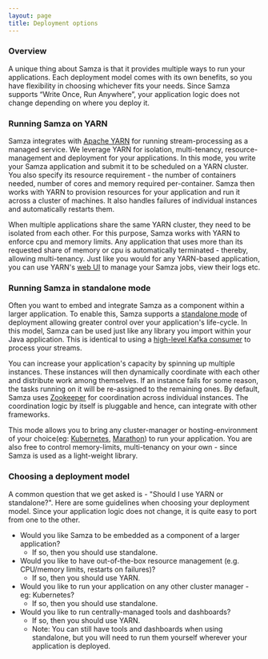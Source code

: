 ```yaml
---
layout: page
title: Deployment options
---
```

<!--
   Licensed to the Apache Software Foundation (ASF) under one or more
   contributor license agreements.  See the NOTICE file distributed with
   this work for additional information regarding copyright ownership.
   The ASF licenses this file to You under the Apache License, Version 2.0
   (the "License"); you may not use this file except in compliance with
   the License.  You may obtain a copy of the License at

       http://www.apache.org/licenses/LICENSE-2.0

   Unless required by applicable law or agreed to in writing, software
   distributed under the License is distributed on an "AS IS" BASIS,
   WITHOUT WARRANTIES OR CONDITIONS OF ANY KIND, either express or implied.
   See the License for the specific language governing permissions and
   limitations under the License.
-->

### Overview
A unique thing about Samza is that it provides multiple ways to run your applications. Each deployment model comes with its own benefits, so you have flexibility in choosing whichever fits your needs. Since Samza supports “Write Once, Run Anywhere”, your application logic does not change depending on where you deploy it.

### Running Samza on YARN
Samza integrates with [Apache YARN](/learn/documentation/{{site.version}}/deployment/yarn.html) for running stream-processing as a managed service. We leverage YARN for isolation, multi-tenancy, resource-management and deployment for your applications. In this mode, you write your Samza application and submit it to be scheduled on a YARN cluster. You also specify its resource requirement - the number of containers needed, number of cores and memory required per-container. Samza then works with YARN to provision resources for your application and run it across a cluster of machines. It also handles failures of individual instances and automatically restarts them.

When multiple applications share the same YARN cluster, they need to be isolated from each other. For this purpose, Samza works with YARN to enforce cpu and memory limits. Any application that uses more than its requested share of memory or cpu is automatically terminated - thereby, allowing multi-tenancy. Just like you would for any YARN-based application, you can use YARN's [web UI](/learn/documentation/{{site.version}}/deployment/yarn.html#application-master-ui) to manage your Samza jobs, view their logs etc.

### Running Samza in standalone mode

Often you want to embed and integrate Samza as a component within a larger application. To enable this, Samza supports a [standalone mode](/learn/documentation/{{site.version}}/deployment/standalone.html) of deployment allowing greater control over your application's life-cycle. In this model, Samza can be used just like any library you import within your Java application. This is identical to using a [high-level Kafka consumer](https://kafka.apache.org/) to process your streams.

You can increase your application's capacity by spinning up multiple instances. These instances will then dynamically coordinate with each other and distribute work among themselves. If an instance fails for some reason, the tasks running on it will be re-assigned to the remaining ones. By default, Samza uses [Zookeeper](https://zookeeper.apache.org/) for coordination across individual instances. The coordination logic by itself is pluggable and hence, can integrate with other frameworks.

This mode allows you to bring any cluster-manager or hosting-environment of your choice(eg: [Kubernetes](https://kubernetes.io/), [Marathon](https://mesosphere.github.io/marathon/)) to run your application. You are also free to control memory-limits, multi-tenancy on your own - since Samza is used as a light-weight library.

### Choosing a deployment model

A common question that we get asked is - "Should I use YARN or standalone?". Here are some guidelines when choosing your deployment model. Since your application logic does not change, it is quite easy to port from one to the other.

* Would you like Samza to be embedded as a component of a larger application?
    * If so, then you should use standalone.
* Would you like to have out-of-the-box resource management (e.g. CPU/memory limits, restarts on failures)?
    * If so, then you should use YARN.
* Would you like to run your application on any other cluster manager - eg: Kubernetes?
    * If so, then you should use standalone.
* Would you like to run centrally-managed tools and dashboards?
    * If so, then you should use YARN.
    * Note: You can still have tools and dashboards when using standalone, but you will need to run them yourself wherever your application is deployed.